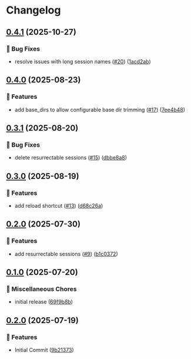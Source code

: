 # Changelog

## [0.4.1](https://github.com/liam-mackie/zsm/compare/v0.4.0...v0.4.1) (2025-10-27)


### 🐛 Bug Fixes

* resolve issues with long session names ([#20](https://github.com/liam-mackie/zsm/issues/20)) ([1acd2ab](https://github.com/liam-mackie/zsm/commit/1acd2ab0a8cc00833306c0113cd9866da1b0f8e2))

## [0.4.0](https://github.com/liam-mackie/zsm/compare/v0.3.1...v0.4.0) (2025-08-23)


### 🚀 Features

* add base_dirs to allow configurable base dir trimming ([#17](https://github.com/liam-mackie/zsm/issues/17)) ([7ee4b48](https://github.com/liam-mackie/zsm/commit/7ee4b48f3d8d11781efb3ecc81db32b30b4c61c3))

## [0.3.1](https://github.com/liam-mackie/zsm/compare/v0.3.0...v0.3.1) (2025-08-20)


### 🐛 Bug Fixes

* delete resurrectable sessions ([#15](https://github.com/liam-mackie/zsm/issues/15)) ([dbbe8a8](https://github.com/liam-mackie/zsm/commit/dbbe8a87b2ba98b0c1a3bb821c42391761540e51))

## [0.3.0](https://github.com/liam-mackie/zsm/compare/v0.2.0...v0.3.0) (2025-08-19)


### 🚀 Features

* add reload shortcut ([#13](https://github.com/liam-mackie/zsm/issues/13)) ([d68c26a](https://github.com/liam-mackie/zsm/commit/d68c26ac215a0a44468f60110a3d4a5c5d2f2c92))

## [0.2.0](https://github.com/liam-mackie/zsm/compare/v0.1.0...v0.2.0) (2025-07-30)


### 🚀 Features

* add resurrectable sessions ([#9](https://github.com/liam-mackie/zsm/issues/9)) ([b1c0372](https://github.com/liam-mackie/zsm/commit/b1c03721928dce1e161b211746f97e3afa4d134a))

## [0.1.0](https://github.com/liam-mackie/zsm/compare/v0.1.0...v0.1.0) (2025-07-20)


### 🧹 Miscellaneous Chores

* initial release ([69f9b8b](https://github.com/liam-mackie/zsm/commit/69f9b8bab3fd80279abad61a800602ff2e9d55be))

## [0.2.0](https://github.com/liam-mackie/zsm/compare/v0.1.0...v0.2.0) (2025-07-19)


### 🚀 Features

* Initial Commit ([9b21373](https://github.com/liam-mackie/zsm/commit/9b21373247715ac9b4607b922096051a1471f248))
